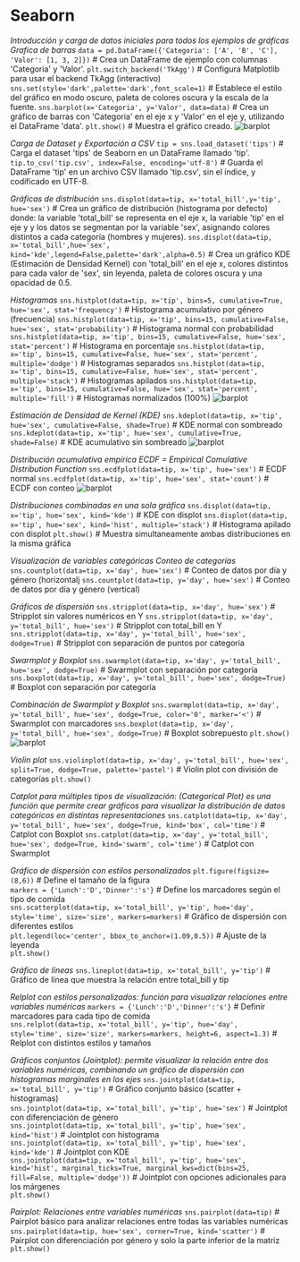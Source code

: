 # Seaborn
_Introducción y carga de datos iniciales para todos los ejemplos de gráficas_
_Grafica de barras_
`data = pd.DataFrame({'Categoria': ['A', 'B', 'C'], 'Valor': [1, 3, 2]})` # Crea un DataFrame de ejemplo con columnas 'Categoria' y 'Valor'.
`plt.switch_backend('TkAgg')`                             # Configura Matplotlib para usar el backend TkAgg (interactivo)
`sns.set(style='dark',palette='dark',font_scale=1)`       # Establece el estilo del gráfico en modo oscuro, paleta de colores oscura y la escala de la fuente.
`sns.barplot(x='Categoria', y='Valor', data=data)`        # Crea un gráfico de barras con 'Categoria' en el eje x y 'Valor' en el eje y, utilizando el DataFrame 'data'.
`plt.show()`                                              # Muestra el gráfico creado.
![barplot](~/Documents/sheets/data_science/001_numpy_pandas_matplotlib_seaborn/graficas_seaborn/001_barplot.png)

_Carga de Dataset y Exportación a CSV_
`tip = sns.load_dataset('tips')`                         # Carga el dataset 'tips' de Seaborn en un DataFrame llamado 'tip'.
`tip.to_csv('tip.csv', index=False, encoding='utf-8')`   # Guarda el DataFrame 'tip' en un archivo CSV llamado 'tip.csv', sin el índice, y codificado en UTF-8.

_Gráficas de distribución_
`sns.displot(data=tip, x='total_bill',y='tip', hue='sex')`      # Crea un gráfico de distribución (histograma por defecto) donde: la variable 'total_bill' se representa en el eje x, la variable 'tip' en el eje y y los datos se segmentan por la variable 'sex', asignando colores distintos a cada categoría (hombres y mujeres).
`sns.displot(data=tip, x='total_bill',hue='sex', kind='kde',legend=False,palette='dark',alpha=0.5)`   # Crea un gráfico KDE (Estimación de Densidad Kernel) con 'total_bill' en el eje x, colores distintos para cada valor de 'sex', sin leyenda, paleta de colores oscura y una opacidad de 0.5.


_Histogramas_
`sns.histplot(data=tip, x='tip', bins=5, cumulative=True, hue='sex', stat='frequency')`  # Histograma acumulativo por género (frecuencia)
`sns.histplot(data=tip, x='tip', bins=15, cumulative=False, hue='sex', stat='probability')`  # Histograma normal con probabilidad
`sns.histplot(data=tip, x='tip', bins=15, cumulative=False, hue='sex', stat='percent')`  # Histograma en porcentaje
`sns.histplot(data=tip, x='tip', bins=15, cumulative=False, hue='sex', stat='percent', multiple='dodge')`  # Histogramas separados
`sns.histplot(data=tip, x='tip', bins=15, cumulative=False, hue='sex', stat='percent', multiple='stack')`  # Histogramas apilados
`sns.histplot(data=tip, x='tip', bins=15, cumulative=False, hue='sex', stat='percent', multiple='fill')`  # Histogramas normalizados (100%)
![barplot](~/Documents/sheets/data_science/001_numpy_pandas_matplotlib_seaborn/graficas_seaborn/002_scatter_plot.png)

_Estimación de Densidad de Kernel (KDE)_
`sns.kdeplot(data=tip, x='tip', hue='sex', cumulative=False, shade=True)`  # KDE normal con sombreado
`sns.kdeplot(data=tip, x='tip', hue='sex', cumulative=True, shade=False)`  # KDE acumulativo sin sombreado
![barplot](~/Documents/sheets/data_science/001_numpy_pandas_matplotlib_seaborn/graficas_seaborn/002_5_kde.png)

_Distribución acumulativa empírica ECDF = Empirical Comulative Distribution Function_
`sns.ecdfplot(data=tip, x='tip', hue='sex')`  # ECDF normal
`sns.ecdfplot(data=tip, x='tip', hue='sex', stat='count')`  # ECDF con conteo
![barplot](~/Documents/sheets/data_science/001_numpy_pandas_matplotlib_seaborn/graficas_seaborn/004_stacked_histogram.png)

_Distribuciones combinadas en una sola gráfica_
`sns.displot(data=tip, x='tip', hue='sex', kind='kde')`  # KDE con displot
`sns.displot(data=tip, x='tip', hue='sex', kind='hist', multiple='stack')`  # Histograma apilado con displot
`plt.show()`                                                # Muestra simultaneamente ambas distribuciones en la misma gráfica

_Visualización de variables categóricas_
_Conteo de categorías_
`sns.countplot(data=tip, x='day', hue='sex')`  # Conteo de datos por día y género (horizontalj
`sns.countplot(data=tip, y='day', hue='sex')`  # Conteo de datos por día y género (vertical)

_Gráficos de dispersión_
`sns.stripplot(data=tip, x='day', hue='sex')`  # Stripplot sin valores numéricos en Y
`sns.stripplot(data=tip, x='day', y='total_bill', hue='sex')`  # Stripplot con total_bill en Y
`sns.stripplot(data=tip, x='day', y='total_bill', hue='sex', dodge=True)`  # Stripplot con separación de puntos por categoría
<!-- ![barplot](~/Documents/sheets/data_science/001_numpy_pandas_matplotlib_seaborn/graficas_seaborn/00.png) -->

_Swarmplot y Boxplot_
`sns.swarmplot(data=tip, x='day', y='total_bill', hue='sex', dodge=True)`  # Swarmplot con separación por categoría
`sns.boxplot(data=tip, x='day', y='total_bill', hue='sex', dodge=True)`  # Boxplot con separación por categoría

_Combinación de Swarmplot y Boxplot_
`sns.swarmplot(data=tip, x='day', y='total_bill', hue='sex', dodge=True, color='0', marker='<')`  # Swarmplot con marcadores
`sns.boxplot(data=tip, x='day', y='total_bill', hue='sex', dodge=True)`  # Boxplot sobrepuesto
`plt.show()`
![barplot](~/Documents/sheets/data_science/001_numpy_pandas_matplotlib_seaborn/graficas_seaborn/006_categorical_scatter_plot.png)

_Violin plot_
`sns.violinplot(data=tip, x='day', y='total_bill', hue='sex', split=True, dodge=True, palette='pastel')`  # Violin plot con división de categorías
`plt.show()`

_Catplot para múltiples tipos de visualización: (Categorical Plot) es una función que permite crear gráficos para visualizar la distribución de datos categóricos en distintas representaciones_
`sns.catplot(data=tip, x='day', y='total_bill', hue='sex', dodge=True, kind='box', col='time')`  # Catplot con Boxplot
`sns.catplot(data=tip, x='day', y='total_bill', hue='sex', dodge=True, kind='swarm', col='time')`  # Catplot con Swarmplot

_Gráfico de dispersión con estilos personalizados_
`plt.figure(figsize=(8,6))`                         # Define el tamaño de la figura  
`markers = {'Lunch':'D','Dinner':'s'}`              # Define los marcadores según el tipo de comida  
`sns.scatterplot(data=tip, x='total_bill', y='tip', hue='day', style='time', size='size', markers=markers)`  # Gráfico de dispersión con diferentes estilos  
`plt.legend(loc='center', bbox_to_anchor=(1.09,0.5))`  # Ajuste de la leyenda  
`plt.show()`

_Gráfico de líneas_
`sns.lineplot(data=tip, x='total_bill', y='tip')`   # Gráfico de línea que muestra la relación entre total_bill y tip  

_Relplot con estilos personalizados: función para visualizar relaciones entre variables numéricas_
`markers = {'Lunch':'D','Dinner':'s'}`              # Definir marcadores para cada tipo de comida  
`sns.relplot(data=tip, x='total_bill', y='tip', hue='day', style='time', size='size', markers=markers, height=6, aspect=1.3)`  # Relplot con distintos estilos y tamaños  

_Gráficos conjuntos (Jointplot): permite visualizar la relación entre dos variables numéricas, combinando un gráfico de dispersión con histogramas marginales en los ejes_
`sns.jointplot(data=tip, x='total_bill', y='tip')`  # Gráfico conjunto básico (scatter + histogramas)  
`sns.jointplot(data=tip, x='total_bill', y='tip', hue='sex')`  # Jointplot con diferenciación de género  
`sns.jointplot(data=tip, x='total_bill', y='tip', hue='sex', kind='hist')`  # Jointplot con histograma  
`sns.jointplot(data=tip, x='total_bill', y='tip', hue='sex', kind='kde')`  # Jointplot con KDE  
`sns.jointplot(data=tip, x='total_bill', y='tip', hue='sex', kind='hist', marginal_ticks=True, marginal_kws=dict(bins=25, fill=False, multiple='dodge'))`  # Jointplot con opciones adicionales para los márgenes  
`plt.show()`

_Pairplot: Relaciones entre variables numéricas_
`sns.pairplot(data=tip)`  # Pairplot básico para analizar relaciones entre todas las variables numéricas  
`sns.pairplot(data=tip, hue='sex', corner=True, kind='scatter')`  # Pairplot con diferenciación por género y solo la parte inferior de la matriz  
`plt.show()`
